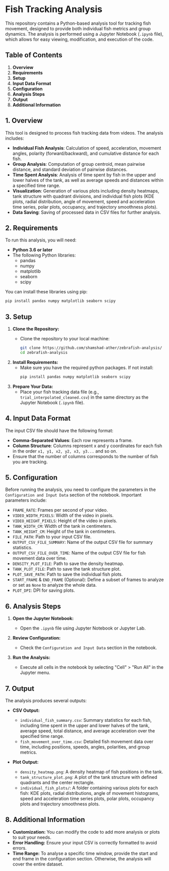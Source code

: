 # Fish Tracking Analysis

This repository contains a Python-based analysis tool for tracking fish movement, designed to provide both individual fish metrics and group dynamics. The analysis is performed using a Jupyter Notebook (`.ipynb` file), which allows for easy viewing, modification, and execution of the code.

## Table of Contents

1.  **Overview**
2.  **Requirements**
3.  **Setup**
4.  **Input Data Format**
5.  **Configuration**
6.  **Analysis Steps**
7.  **Output**
8. **Additional Information**

## 1. Overview

This tool is designed to process fish tracking data from videos. The analysis includes:

*   **Individual Fish Analysis**: Calculation of speed, acceleration, movement angles, polarity (forward/backward), and cumulative distance for each fish.
*   **Group Analysis**: Computation of group centroid, mean pairwise distance, and standard deviation of pairwise distances.
*   **Time Spent Analysis**:  Analysis of time spent by fish in the upper and lower halves of the tank, as well as average speeds and distances within a specified time range.
*   **Visualization**: Generation of various plots including density heatmaps, tank structure with quadrant divisions, and individual fish plots (KDE plots, radial distribution, angle of movement, speed and acceleration time series, polar plots, occupancy, and trajectory smoothness plots).
*  **Data Saving**: Saving of processed data in CSV files for further analysis.

## 2. Requirements

To run this analysis, you will need:

*   **Python 3.6 or later**
*   The following Python libraries:
    *   pandas
    *   numpy
    *   matplotlib
    *   seaborn
    *   scipy

You can install these libraries using pip:

```bash
pip install pandas numpy matplotlib seaborn scipy
```

## 3. Setup

1.  **Clone the Repository:**
    *   Clone the repository to your local machine:

        ```bash
        git clone https://github.com/shamshad-ather/zebrafish-analysis/
        cd zebrafish-analysis
        ```
2.  **Install Requirements:**
    *   Make sure you have the required python packages. If not install:
        ```bash
        pip install pandas numpy matplotlib seaborn scipy
        ```
3.  **Prepare Your Data:**
    *   Place your fish tracking data file (e.g., `trial_interpolated_cleaned.csv`) in the same directory as the Jupyter Notebook (`.ipynb` file).

## 4. Input Data Format

The input CSV file should have the following format:

*   **Comma-Separated Values**: Each row represents a frame.
*   **Column Structure**: Columns represent x and y coordinates for each fish in the order `x1, y1, x2, y2, x3, y3...` and so on.
*   Ensure that the number of columns corresponds to the number of fish you are tracking.

## 5. Configuration

Before running the analysis, you need to configure the parameters in the `Configuration and Input Data` section of the notebook. Important parameters include:

*   `FRAME_RATE`: Frames per second of your video.
*   `VIDEO_WIDTH_PIXELS`: Width of the video in pixels.
*   `VIDEO_HEIGHT_PIXELS`: Height of the video in pixels.
*   `TANK_WIDTH_CM`: Width of the tank in centimeters.
*   `TANK_HEIGHT_CM`: Height of the tank in centimeters.
*   `FILE_PATH`: Path to your input CSV file.
*   `OUTPUT_CSV_FILE_SUMMARY`: Name of the output CSV file for summary statistics.
*   `OUTPUT_CSV_FILE_OVER_TIME`: Name of the output CSV file for fish movement data over time.
*   `DENSITY_PLOT_FILE`: Path to save the density heatmap.
*   `TANK_PLOT_FILE`: Path to save the tank structure plot.
*   `PLOT_SAVE_PATH`: Path to save the individual fish plots.
*   `START_FRAME` & `END_FRAME` (Optional): Define a subset of frames to analyze or set as `None` to analyze the whole data.
*  `PLOT_DPI`: DPI for saving plots.

## 6. Analysis Steps

1.  **Open the Jupyter Notebook:**
    *   Open the `.ipynb` file using Jupyter Notebook or Jupyter Lab.

2.  **Review Configuration:**
    *   Check the `Configuration and Input Data` section in the notebook.

3.  **Run the Analysis:**
    *   Execute all cells in the notebook by selecting "Cell" > "Run All" in the Jupyter menu.

## 7. Output

The analysis produces several outputs:

*   **CSV Output:**
    *   `individual_fish_summary.csv`: Summary statistics for each fish, including time spent in the upper and lower halves of the tank, average speed, total distance, and average acceleration over the specified time range.
    *   `fish_movement_over_time.csv`: Detailed fish movement data over time, including positions, speeds, angles, polarities, and group metrics.

*   **Plot Output:**
    *   `density_heatmap.png`:  A density heatmap of fish positions in the tank.
    *   `tank_structure_plot.png`: A plot of the tank structure with defined quadrants and the center rectangle.
     * `individual_fish_plots/`: A folder containing various plots for each fish: KDE plots, radial distributions, angle of movement histograms, speed and acceleration time series plots, polar plots, occupancy plots and trajectory smoothness plots.

## 8. Additional Information

*   **Customization:** You can modify the code to add more analysis or plots to suit your needs.
*   **Error Handling:**  Ensure your input CSV is correctly formatted to avoid errors.
*   **Time Range:**  To analyse a specific time window, provide the start and end frame in the configuration section.  Otherwise, the analysis will cover the entire dataset.

```
